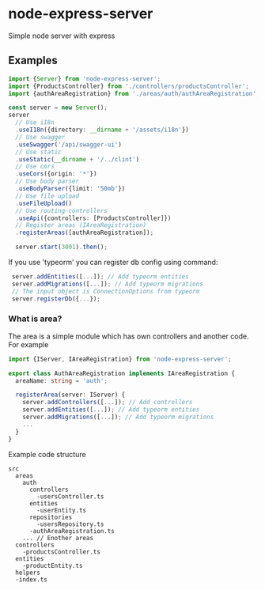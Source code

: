 # node-express-server
Simple node server with express


## Examples
```typescript
import {Server} from 'node-express-server';
import {ProductsController} from './controllers/productsController';
import {authAreaRegistration} from './areas/auth/authAreaRegistration';

const server = new Server();
server
  // Use i18n
  .useI18n({directory: __dirname + '/assets/i18n'})
  // Use swagger
  .useSwagger('/api/swagger-ui')
  // Use static
  .useStatic(__dirname + '/../clint')
  // Use cors
  .useCors({origin: '*'})
  // Use body parser
  .useBodyParser({limit: '50mb'})
  // Use file upload
  .useFileUpload()
  // Use routing-controllers
  .useApi({controllers: [ProductsController]})
  // Register areas (IAreaRegistration)
  .registerAreas([authAreaRegistration]);

  server.start(3001).then();
```
If you use 'typeorm' you can register db config using command:
```typescript
 server.addEntities([...]); // Add typeorm entities
 server.addMigrations([...]); // Add typeorm migrations
 // The input object is ConnectionOptions from typeorm
 server.registerDb({...});
```
### What is area?
The area is a simple module which has own controllers and another code.
For example
```typescript
import {IServer, IAreaRegistration} from 'node-express-server';

export class AuthAreaRegistration implements IAreaRegistration {
  areaName: string = 'auth';

  registerArea(server: IServer) {
    server.addControllers([...]); // Add controllers
    server.addEntities([...]); // Add typeorm entities
    server.addMigrations([...]); // Add typeorm migrations
    ...
  }
}
```
Example code structure
```
src
  areas
    auth
      controllers
        -usersController.ts
      entities
        -userEntity.ts
      repositories
        -usersRepository.ts
      -authAreaRegistration.ts
    ... // Enother areas
  controllers
    -productsController.ts
  entities
    -productEntity.ts
  helpers
  -index.ts
```
